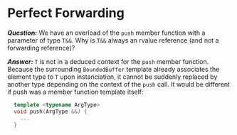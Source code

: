 # Perfect Forwarding

***Question:*** We have an overload of the `push` member function with a parameter of type `T&&`. Why is `T&&` always an rvalue reference (and not a forwarding reference)?

***Answer:*** `T` is not in a deduced context for the `push` member function. Because the surrounding `BoundedBuffer` template already associates the element type to `T` upon instanciation, it cannot be suddenly replaced by another type depending on the context of the `push` call. It would be different if push was a member function template itself:
```cpp
  template <typename ArgType>
  void push(ArgType &&) {
    ...
  }
```